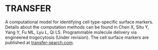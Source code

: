 # TRANSFER
A computational model for identifying cell type-specific surface markers.
Details about the computation methods can be found in Chen X, Situ Y, Yang Y, Fu ML, Lyu L, Qi LS. Programmable molecule delivery via engineered trogocytosis (Under revision). The cell surface markers are published at [transfer-search.com](http://transfer-search.com/).

